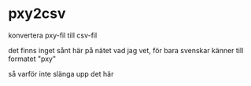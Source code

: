 # pxy2csv

konvertera pxy-fil till csv-fil

det finns inget sånt här på nätet vad jag vet, för bara svenskar känner till formatet "pxy"

så varför inte slänga upp det här
